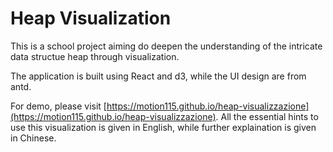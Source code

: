 # Heap Visualization

This is a school project aiming do deepen the understanding of the intricate data structue heap through visualization.

The application is built using React and d3, while the UI design are from antd.

For demo, please visit [https://motion115.github.io/heap-visualizzazione](https://motion115.github.io/heap-visualizzazione). All the essential hints to use this visualization is given in English, while further explaination is given in Chinese.